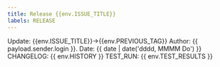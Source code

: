 ```yaml
---
title: Release {{env.ISSUE_TITLE}}
labels: RELEASE
---
```

Update: {{env.ISSUE_TITLE}}->{{env.PREVIOUS_TAG}}
Author:  {{ payload.sender.login }}.
Date: {{ date | date('dddd, MMMM Do') }}
CHANGELOG: {{ env.HISTORY }}
TEST_RUN: {{ env.TEST_RESULTS }}